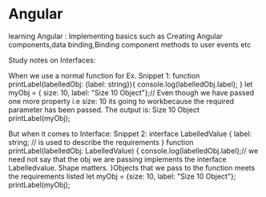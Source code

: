 # Angular
learning Angular : Implementing basics such as Creating Angular components,data binding,Binding component methods to user events etc


Study notes on Interfaces:

When we use a normal function for Ex.
Snippet 1:
function printLabel(labelledObj: {label: string}){
    console.log(labelledObj.label);
}
let myObj = { size: 10, label: "Size 10 Object"};// Even though we have passed one more property i.e size: 10 its going to workbecause the required parameter has been passed. The output is: Size 10 Object
printLabel(myObj);

But when it comes to Interface:
Snippet 2:
interface LabelledValue {
    label: string; // is used to describe the requirements
}
function printLabel(labelledObj: LabelledValue) {
    console.log(labelledObj.label);// we need not say that the obj we are passing implements the interface Labelledvalue.
Shape matters.
}Objects that we pass to the function meets the requirements listed 
let myObj = {size: 10, label: "Size 10 Object"};
printLabel(myObj);




